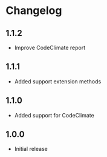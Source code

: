 # Changelog

## 1.1.2
- Improve CodeClimate report

## 1.1.1
- Added support extension methods

## 1.1.0
- Added support for CodeClimate

## 1.0.0
- Initial release

